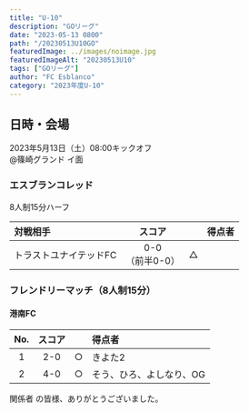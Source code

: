```yaml
---
title: "U-10"
description: "GOリーグ"
date: "2023-05-13 0800"
path: "/20230513U10GO"
featuredImage: ../images/noimage.jpg
featuredImageAlt: "20230513U10"
tags: ["GOリーグ"]
author: "FC Esblanco"
category: "2023年度U-10"
---
```


## 日時・会場

2023年5月13日（土）08:00キックオフ<br>
@篠崎グランド  イ面

### エスブランコレッド
8人制15分ハーフ  

| 対戦相手| スコア |   | 得点者  |
|:----|:------:|:-:|:--------|
| トラストユナイテッドFC| 0-0<br>（前半0-0） | △ ||

### フレンドリーマッチ（8人制15分）　

#### 港南FC

| No.| スコア |   | 得点者  |
|:--:|:------:|:-:|:--------|
| 1  | 2-0 | ○ |きよた2|
| 2  | 4-0 | ○ |そう、ひろ、よしなり、OG|

関係者 の皆様、ありがとうございました。